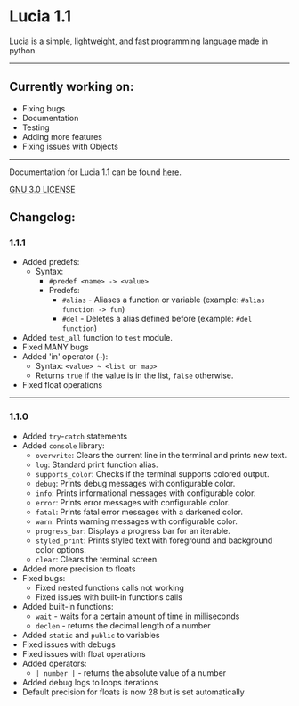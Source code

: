 # Lucia 1.1

Lucia is a simple, lightweight, and fast programming language made in python.

___

## Currently working on:

- Fixing bugs
- Documentation
- Testing
- Adding more features
- Fixing issues with Objects

___

Documentation for Lucia 1.1 can be found [here](env/Docs/tutorial.md).

[GNU 3.0 LICENSE](LICENSE)


## Changelog:
### 1.1.1
- Added predefs:
  - Syntax:
    - `#predef <name> -> <value>`
    - Predefs:
      - `#alias` - Aliases a function or variable (example: `#alias function -> fun`)
      - `#del` - Deletes a alias defined before (example: `#del function`)
- Added `test_all` function to `test` module.
- Fixed MANY bugs
- Added 'in' operator (`~`):
  - Syntax: `<value> ~ <list or map>`
  - Returns `true` if the value is in the list, `false` otherwise.
- Fixed float operations

---

### 1.1.0
- Added `try`-`catch` statements
- Added `console` library:
  - `overwrite`: Clears the current line in the terminal and prints new text.
  - `log`: Standard print function alias.
  - `supports_color`: Checks if the terminal supports colored output.
  - `debug`: Prints debug messages with configurable color.
  - `info`: Prints informational messages with configurable color.
  - `error`: Prints error messages with configurable color.
  - `fatal`: Prints fatal error messages with a darkened color.
  - `warn`: Prints warning messages with configurable color.
  - `progress_bar`: Displays a progress bar for an iterable.
  - `styled_print`: Prints styled text with foreground and background color options.
  - `clear`: Clears the terminal screen.
- Added more precision to floats
- Fixed bugs:
  - Fixed nested functions calls not working
  - Fixed issues with built-in functions calls
- Added built-in functions:
  - `wait` - waits for a certain amount of time in milliseconds
  - `declen` - returns the decimal length of a number
- Added `static` and `public` to variables
- Fixed issues with debugs
- Fixed issues with float operations
- Added operators:
  - `| number |` - returns the absolute value of a number
- Added debug logs to loops iterations
- Default precision for floats is now 28 but is set automatically